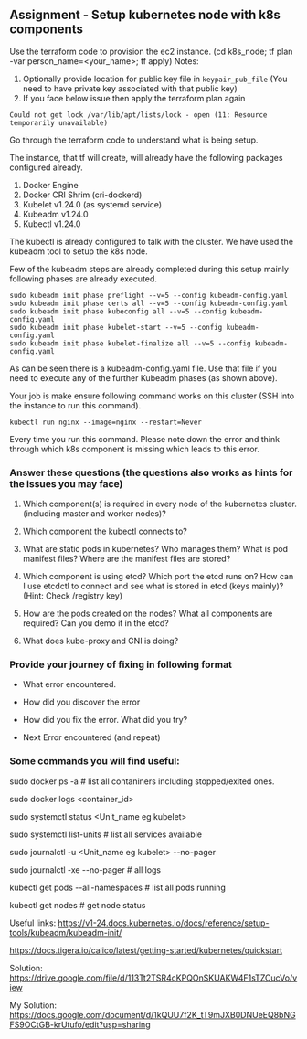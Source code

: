 
## Assignment - Setup kubernetes node with k8s components  

Use the terraform code to provision the ec2 instance. (cd k8s_node; tf plan -var person_name=<your_name>;  tf apply)
Notes: 
1. Optionally provide location for public key file in `keypair_pub_file` (You need to have private key associated with that public key)
2. If you face below issue then apply the terraform plan again
```shell
Could not get lock /var/lib/apt/lists/lock - open (11: Resource temporarily unavailable)
```

Go through the terraform code to understand what is being setup. 

The instance, that tf will create, will already have the following packages configured already. 

1. Docker Engine
2. Docker CRI Shrim (cri-dockerd)
3. Kubelet v1.24.0 (as systemd service)
4. Kubeadm v1.24.0
5. Kubectl v1.24.0 

The kubectl is already configured to talk with the cluster. We have used the kubeadm tool to setup the k8s node. 

Few of the kubeadm steps are already completed during this setup mainly following phases are already executed. 

```shell
sudo kubeadm init phase preflight --v=5 --config kubeadm-config.yaml
sudo kubeadm init phase certs all --v=5 --config kubeadm-config.yaml
sudo kubeadm init phase kubeconfig all --v=5 --config kubeadm-config.yaml
sudo kubeadm init phase kubelet-start --v=5 --config kubeadm-config.yaml
sudo kubeadm init phase kubelet-finalize all --v=5 --config kubeadm-config.yaml
```
As can be seen there is a kubeadm-config.yaml file. Use that file if you need to execute any of the further Kubeadm phases (as shown above). 

Your job is make ensure following command works on this cluster (SSH into the instance to run this command). 

`kubectl run nginx --image=nginx --restart=Never`

Every time you run this command. Please note down the error and think through which k8s component is missing which leads to this error.

### Answer these questions (the questions also works as hints for the issues you may face)

1. Which component(s) is required in every node of the kubernetes cluster. (including master and worker nodes)?

2. Which component the kubectl connects to? 

3. What are static pods in kubernetes? Who manages them? What is pod manifest files? Where are the manifest files are stored?

4. Which component is using etcd? Which port the etcd runs on? How can I use etcdctl to connect and see what is stored in etcd (keys mainly)?
   (Hint: Check /registry key)

5. How are the pods created on the nodes? What all components are required? Can you demo it in the etcd?

6. What does kube-proxy and CNI is doing?

### Provide your journey of fixing in following format

- What error encountered.

- How did you discover the error

- How did you fix the error. What did you try?

- Next Error encountered (and repeat)

### Some commands you will find useful:

sudo docker ps -a # list all contaniners including stopped/exited ones. 

sudo docker logs <container_id>

sudo systemctl status <Unit_name eg kubelet>

sudo systemctl list-units # list all services available

sudo journalctl -u <Unit_name eg kubelet> --no-pager

sudo journalctl -xe --no-pager # all logs

kubectl get pods --all-namespaces # list all pods running

kubectl get nodes # get node status

Useful links:
https://v1-24.docs.kubernetes.io/docs/reference/setup-tools/kubeadm/kubeadm-init/

https://docs.tigera.io/calico/latest/getting-started/kubernetes/quickstart


Solution: https://drive.google.com/file/d/113Tt2TSR4cKPQOnSKUAKW4F1sTZCucVo/view

My Solution: https://docs.google.com/document/d/1kQUU7f2K_tT9mJXB0DNUeEQ8bNGFS9OCtGB-krUtufo/edit?usp=sharing